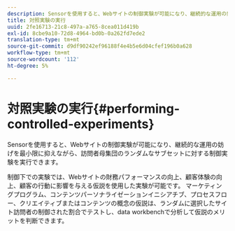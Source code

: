 ```yaml
---
description: Sensorを使用すると、Webサイトの制御実験が可能になり、継続的な運用の妨げを最小限に抑えながら、訪問者母集団のランダムなサブセットに対する制御実験を実行できます。
title: 対照実験の実行
uuid: 2fe16713-21c8-497a-a765-8cea011d419b
exl-id: 8cbe9a10-72d8-4964-bd0b-0a262fd7ede2
translation-type: tm+mt
source-git-commit: d9df90242ef96188f4e4b5e6d04cfef196b0a628
workflow-type: tm+mt
source-wordcount: '112'
ht-degree: 5%

---
```


# 対照実験の実行{#performing-controlled-experiments}

Sensorを使用すると、Webサイトの制御実験が可能になり、継続的な運用の妨げを最小限に抑えながら、訪問者母集団のランダムなサブセットに対する制御実験を実行できます。

制御下での実験では、Webサイトの財務パフォーマンスの向上、顧客体験の向上、顧客の行動に影響を与える仮説を使用した実験が可能です。 マーケティングプログラム、コンテンツパーソナライゼーションイニシアチブ、プロセスフロー、クリエイティブまたはコンテンツの概念の仮説は、ランダムに選択したサイト訪問者の制御された割合でテストし、data workbenchで分析して仮説のメリットを判断できます。
